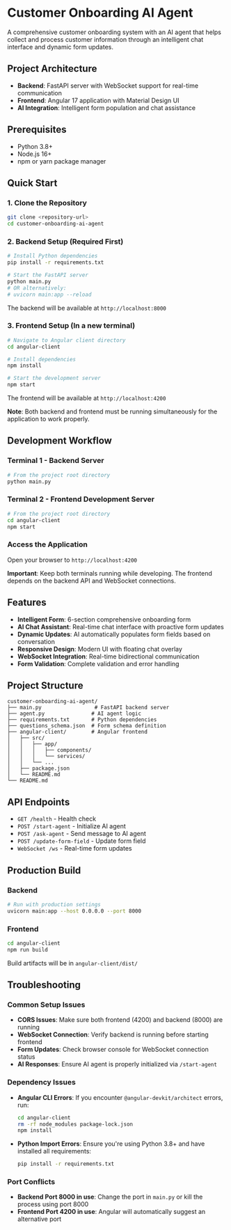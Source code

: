 # Customer Onboarding AI Agent

A comprehensive customer onboarding system with an AI agent that helps collect and process customer information through an intelligent chat interface and dynamic form updates.

## Project Architecture

- **Backend**: FastAPI server with WebSocket support for real-time communication
- **Frontend**: Angular 17 application with Material Design UI
- **AI Integration**: Intelligent form population and chat assistance

## Prerequisites

- Python 3.8+ 
- Node.js 16+
- npm or yarn package manager

## Quick Start

### 1. Clone the Repository
```bash
git clone <repository-url>
cd customer-onboarding-ai-agent
```

### 2. Backend Setup (Required First)
```bash
# Install Python dependencies
pip install -r requirements.txt

# Start the FastAPI server
python main.py
# OR alternatively:
# uvicorn main:app --reload
```
The backend will be available at `http://localhost:8000`

### 3. Frontend Setup (In a new terminal)
```bash
# Navigate to Angular client directory
cd angular-client

# Install dependencies
npm install

# Start the development server
npm start
```
The frontend will be available at `http://localhost:4200`

**Note**: Both backend and frontend must be running simultaneously for the application to work properly.

## Development Workflow

### Terminal 1 - Backend Server
```bash
# From the project root directory
python main.py
```

### Terminal 2 - Frontend Development Server
```bash
# From the project root directory
cd angular-client
npm start
```

### Access the Application
Open your browser to `http://localhost:4200`

**Important**: Keep both terminals running while developing. The frontend depends on the backend API and WebSocket connections.

## Features

- **Intelligent Form**: 6-section comprehensive onboarding form
- **AI Chat Assistant**: Real-time chat interface with proactive form updates
- **Dynamic Updates**: AI automatically populates form fields based on conversation
- **Responsive Design**: Modern UI with floating chat overlay
- **WebSocket Integration**: Real-time bidirectional communication
- **Form Validation**: Complete validation and error handling

## Project Structure

```
customer-onboarding-ai-agent/
├── main.py                 # FastAPI backend server
├── agent.py               # AI agent logic
├── requirements.txt       # Python dependencies
├── questions_schema.json  # Form schema definition
├── angular-client/        # Angular frontend
│   ├── src/
│   │   ├── app/
│   │   │   ├── components/
│   │   │   └── services/
│   │   └── ...
│   ├── package.json
│   └── README.md
└── README.md
```

## API Endpoints

- `GET /health` - Health check
- `POST /start-agent` - Initialize AI agent
- `POST /ask-agent` - Send message to AI agent
- `POST /update-form-field` - Update form field
- `WebSocket /ws` - Real-time form updates

## Production Build

### Backend
```bash
# Run with production settings
uvicorn main:app --host 0.0.0.0 --port 8000
```

### Frontend
```bash
cd angular-client
npm run build
```
Build artifacts will be in `angular-client/dist/`

## Troubleshooting

### Common Setup Issues

- **CORS Issues**: Make sure both frontend (4200) and backend (8000) are running
- **WebSocket Connection**: Verify backend is running before starting frontend
- **Form Updates**: Check browser console for WebSocket connection status
- **AI Responses**: Ensure AI agent is properly initialized via `/start-agent`

### Dependency Issues

- **Angular CLI Errors**: If you encounter `@angular-devkit/architect` errors, run:
  ```bash
  cd angular-client
  rm -rf node_modules package-lock.json
  npm install
  ```

- **Python Import Errors**: Ensure you're using Python 3.8+ and have installed all requirements:
  ```bash
  pip install -r requirements.txt
  ```

### Port Conflicts

- **Backend Port 8000 in use**: Change the port in `main.py` or kill the process using port 8000
- **Frontend Port 4200 in use**: Angular will automatically suggest an alternative port

